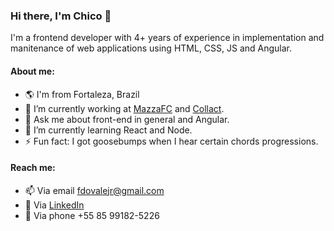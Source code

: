 ### Hi there, I'm Chico 👋
I'm a frontend developer with 4+ years of experience in implementation and manitenance of web applications using HTML, CSS, JS and Angular.

#### About me:

- :earth_americas: I'm from Fortaleza, Brazil
- 🔭 I’m currently working at [MazzaFC](https://mazzafc.tech/) and [Collact](https://www.collact.com.br/).
- 💬 Ask me about front-end in general and Angular.
- 🌱 I’m currently learning React and Node.
- ⚡ Fun fact: I got goosebumps when I hear certain chords progressions.

#### Reach me:

- 📫 Via email [fdovalejr@gmail.com](mailto:fdovalejr@gmail.com)
- :page_with_curl: Via [LinkedIn](https://www.linkedin.com/in/franciscovale/)
- :iphone: Via phone +55 85 99182-5226

<!--
**chicojunior/chicojunior** is a ✨ _special_ ✨ repository because its `README.md` (this file) appears on your GitHub profile.
-->
